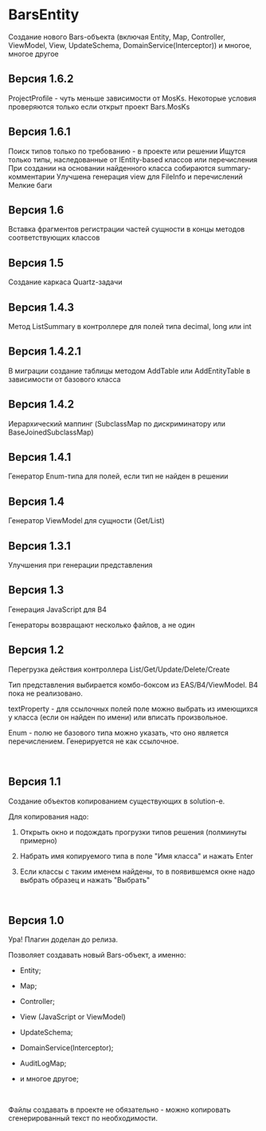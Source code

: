 # BarsEntity
Создание нового Bars-объекта (включая Entity, Map, Controller, ViewModel, View, UpdateSchema, DomainService(Interceptor)) и многое, многое другое


Версия 1.6.2
----------

ProjectProfile - чуть меньше зависимости от MosKs. Некоторые условия проверяются только если открыт проект Bars.MosKs


Версия 1.6.1
----------

Поиск типов только по требованию - в проекте или решении
Ищутся только типы, наследованные от IEntity-based классов или перечисления
При создании на основании найденного класса собираются summary-комментарии
Улучшена генерация view для FileInfo и перечислений
Мелкие баги


Версия 1.6
----------

Вставка фрагментов регистрации частей сущности в концы методов соответствующих классов


Версия 1.5
----------

Создание каркаса Quartz-задачи


Версия 1.4.3
----------

Метод ListSummary в контроллере для полей типа decimal, long или int


Версия 1.4.2.1
----------

В миграции создание таблицы методом AddTable или AddEntityTable в зависимости от базового класса


Версия 1.4.2
----------

Иерархический маппинг (SubclassMap по дискриминатору или BaseJoinedSubclassMap)


Версия 1.4.1
----------

Генератор Enum-типа для полей, если тип не найден в решении


Версия 1.4
----------

Генератор ViewModel для сущности (Get/List)


Версия 1.3.1
----------

Улучшения при генерации представления


Версия 1.3
----------

Генерация JavaScript для B4

Генераторы возвращают несколько файлов, а не один

Версия 1.2
----------

Перегрузка действия контроллера List/Get/Update/Delete/Create

Тип представления выбирается комбо-боксом из EAS/B4/ViewModel. B4 пока не
реализовано.

textProperty - для ссылочных полей поле можно выбрать из имеющихся у класса
(если он найден по имени) или вписать произвольное.

Enum - полю не базового типа можно указать, что оно является перечислением.
Генерируется не как ссылочное.

 

Версия 1.1
----------

Создание объектов копированием существующих в solution-е.

Для копирования надо:

1.  Открыть окно и подождать прогрузки типов решения (полминуты примерно)

2.  Набрать имя копируемого типа в поле "Имя класса" и нажать Enter

3.  Если классы с таким именем найдены, то в появившемся окне надо выбрать
    образец и нажать "Выбрать"

 

Версия 1.0
----------

Ура! Плагин доделан до релиза.

Позволяет создавать новый Bars-объект, а именно:

-   Entity;

-   Map;

-   Controller;

-   View (JavaScript or ViewModel)

-   UpdateSchema;

-   DomainService(Interceptor);

-   AuditLogMap;

-   и многое другое;

 

Файлы создавать в проекте не обязательно - можно копировать сгенерированный
текст по необходимости.